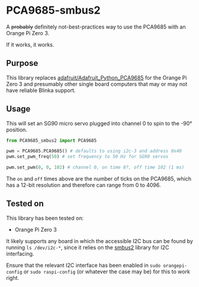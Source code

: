# PCA9685-smbus2

A ~~probably~~ definitely not-best-practices way to use the PCA9685 with an Orange Pi Zero 3.

If it works, it works.

## Purpose

This library replaces [adafruit/Adafruit_Python_PCA9685](https://github.com/adafruit/Adafruit_Python_PCA9685) for
the Orange Pi Zero 3 and presumably other single board computers that may or may not have reliable Blinka support.

## Usage

This will set an SG90 micro servo plugged into channel 0 to spin to the -90° position.

```python
from PCA9685_smbus2 import PCA9685

pwm = PCA9685.PCA9685() # defaults to using i2c-3 and address 0x40
pwm.set_pwm_freq(50) # set frequency to 50 Hz for SG90 servos

pwm.set_pwm(0, 0, 102) # channel 0, on time 0?, off time 102 (1 ms)
```

The `on` and `off` times above are the number of ticks on the PCA9685, which has a 12-bit resolution and therefore can range from 0 to 4096.

## Tested on

This library has been tested on:
- Orange Pi Zero 3

It likely supports any board in which the accessible I2C bus can be found by running `ls /dev/i2c-*`, since it relies on the [smbus2](https://github.com/kplindegaard/smbus2) library for I2C interfacing.

Ensure that the relevant I2C interface has been enabled in `sudo orangepi-config` or `sudo raspi-config` (or whatever the case may be) for this to work right.